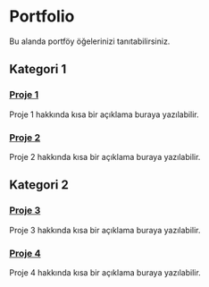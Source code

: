 # Portfolio

Bu alanda portföy öğelerinizi tanıtabilirsiniz.

## Kategori 1

### [Proje 1](/portfolio/proje-1)

Proje 1 hakkında kısa bir açıklama buraya yazılabilir.

### [Proje 2](/portfolio/proje-2)

Proje 2 hakkında kısa bir açıklama buraya yazılabilir.

## Kategori 2

### [Proje 3](/portfolio/proje-3)

Proje 3 hakkında kısa bir açıklama buraya yazılabilir.

### [Proje 4](/portfolio/proje-4)

Proje 4 hakkında kısa bir açıklama buraya yazılabilir.
